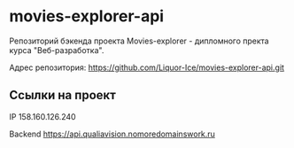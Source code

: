 # movies-explorer-api
Репозиторий бэкенда проекта Movies-explorer - дипломного пректа курса "Веб-разработка".

Адрес репозитория: https://github.com/Liquor-Ice/movies-explorer-api.git

## Ссылки на проект

IP 158.160.126.240

Backend https://api.qualiavision.nomoredomainswork.ru
